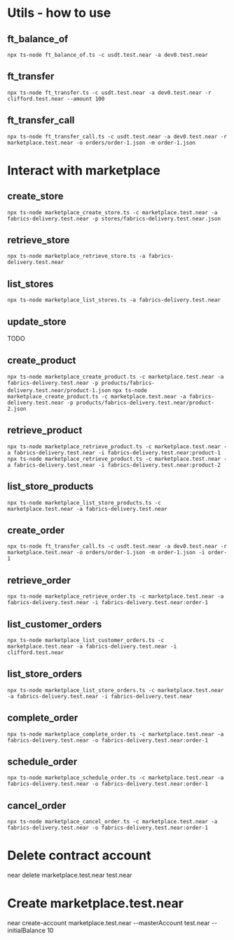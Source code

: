 # Utils - how to use

## ft_balance_of
`npx ts-node ft_balance_of.ts -c usdt.test.near -a dev0.test.near`

## ft_transfer
`npx ts-node ft_transfer.ts -c usdt.test.near -a dev0.test.near -r clifford.test.near --amount 100`

## ft_transfer_call
`npx ts-node ft_transfer_call.ts -c usdt.test.near -a dev0.test.near -r marketplace.test.near -o orders/order-1.json -m order-1.json`

# Interact with marketplace

## create_store
`npx ts-node marketplace_create_store.ts -c marketplace.test.near -a fabrics-delivery.test.near -p stores/fabrics-delivery.test.near.json`

## retrieve_store
`npx ts-node marketplace_retrieve_store.ts -a fabrics-delivery.test.near`

## list_stores
`npx ts-node marketplace_list_stores.ts -a fabrics-delivery.test.near`

## update_store
TODO

## create_product
`npx ts-node marketplace_create_product.ts -c marketplace.test.near -a fabrics-delivery.test.near -p products/fabrics-delivery.test.near/product-1.json`
`npx ts-node marketplace_create_product.ts -c marketplace.test.near -a fabrics-delivery.test.near -p products/fabrics-delivery.test.near/product-2.json`

## retrieve_product
`npx ts-node marketplace_retrieve_product.ts -c marketplace.test.near -a fabrics-delivery.test.near -i fabrics-delivery.test.near:product-1`
`npx ts-node marketplace_retrieve_product.ts -c marketplace.test.near -a fabrics-delivery.test.near -i fabrics-delivery.test.near:product-2`

## list_store_products
`npx ts-node marketplace_list_store_products.ts -c marketplace.test.near -a fabrics-delivery.test.near`

## create_order
`npx ts-node ft_transfer_call.ts -c usdt.test.near -a dev0.test.near -r marketplace.test.near -o orders/order-1.json -m order-1.json -i order-1`

## retrieve_order
`npx ts-node marketplace_retrieve_order.ts -c marketplace.test.near -a fabrics-delivery.test.near -i fabrics-delivery.test.near:order-1`

## list_customer_orders
`npx ts-node marketplace_list_customer_orders.ts -c marketplace.test.near -a fabrics-delivery.test.near -i clifford.test.near`

## list_store_orders
`npx ts-node marketplace_list_store_orders.ts -c marketplace.test.near -a fabrics-delivery.test.near -i fabrics-delivery.test.near`

## complete_order
`npx ts-node marketplace_complete_order.ts -c marketplace.test.near -a fabrics-delivery.test.near -o fabrics-delivery.test.near:order-1`

## schedule_order
`npx ts-node marketplace_schedule_order.ts -c marketplace.test.near -a fabrics-delivery.test.near -o fabrics-delivery.test.near:order-1`


## cancel_order
`npx ts-node marketplace_cancel_order.ts -c marketplace.test.near -a fabrics-delivery.test.near -o fabrics-delivery.test.near:order-1`


# Delete contract account
near delete marketplace.test.near test.near
# Create marketplace.test.near
near create-account marketplace.test.near --masterAccount test.near --initialBalance 10
